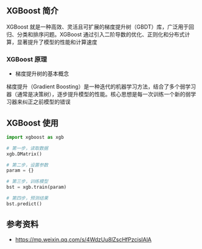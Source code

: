 ## XGBoost 简介

XGBoost 就是一种高效、灵活且可扩展的梯度提升树（GBDT）库，广泛用于回归、分类和排序问题。XGBoost 通过引入二阶导数的优化、正则化和分布式计算，显著提升了模型的性能和计算速度

### XGBoost 原理

- 梯度提升树的基本概念

梯度提升（Gradient Boosting）是一种迭代的机器学习方法，结合了多个弱学习器（通常是决策树），逐步提升模型的性能。核心思想是每一次训练一个新的弱学习器来纠正之前模型的错误

## XGBoost 使用

```python
import xgboost as xgb

# 第一步，读取数据
xgb.DMatrix()

# 第二步，设置参数
param = {}

# 第三步，训练模型
bst = xgb.train(param)

# 第四步，预测结果
bst.predict()
```



## 参考资料

- <https://mp.weixin.qq.com/s/4WdzUu8lZscHfPzcisIAlA>